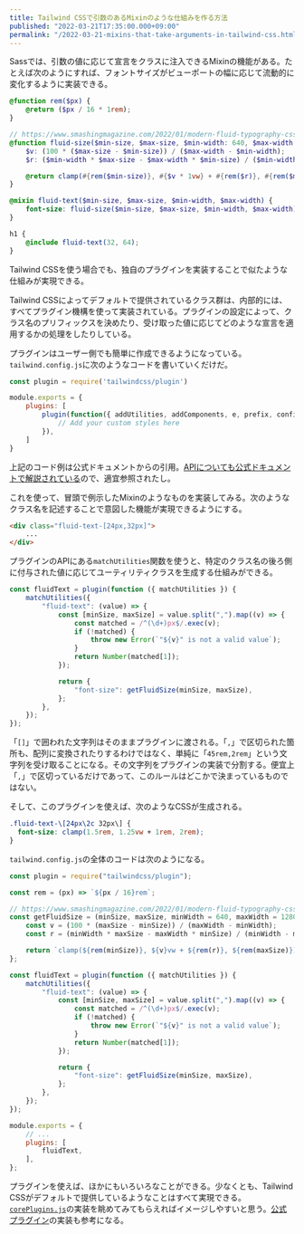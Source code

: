 ```yaml
---
title: Tailwind CSSで引数のあるMixinのような仕組みを作る方法
published: "2022-03-21T17:35:00.000+09:00"
permalink: "/2022-03-21-mixins-that-take-arguments-in-tailwind-css.html"
---
```


Sassでは、引数の値に応じて宣言をクラスに注入できるMixinの機能がある。たとえば次のようにすれば、フォントサイズがビューポートの幅に応じて流動的に変化するように実装できる。

```scss
@function rem($px) {
	@return ($px / 16 * 1rem);
}

// https://www.smashingmagazine.com/2022/01/modern-fluid-typography-css-clamp/
@function fluid-size($min-size, $max-size, $min-width: 640, $max-width: 1280) {
	$v: (100 * ($max-size - $min-size)) / ($max-width - $min-width);
	$r: ($min-width * $max-size - $max-width * $min-size) / ($min-width - $max-width);

	@return clamp(#{rem($min-size)}, #{$v * 1vw} + #{rem($r)}, #{rem($max-size)});
}

@mixin fluid-text($min-size, $max-size, $min-width, $max-width) {
	font-size: fluid-size($min-size, $max-size, $min-width, $max-width);
}

h1 {
	@include fluid-text(32, 64);
}
```

Tailwind CSSを使う場合でも、独自のプラグインを実装することで似たような仕組みが実現できる。

Tailwind CSSによってデフォルトで提供されているクラス群は、内部的には、すべてプラグイン機構を使って実装されている。プラグインの設定によって、クラス名のプリフィックスを決めたり、受け取った値に応じてどのような宣言を適用するかの処理をしたりしている。

プラグインはユーザー側でも簡単に作成できるようになっている。`tailwind.config.js`に次のようなコードを書いていくだけだ。

```javascript
const plugin = require('tailwindcss/plugin')

module.exports = {
	plugins: [
		plugin(function({ addUtilities, addComponents, e, prefix, config }) {
			// Add your custom styles here
		}),
	]
}
```

上記のコード例は公式ドキュメントからの引用。[APIについても公式ドキュメントで解説されている](APIについて)ので、適宜参照されたし。

これを使って、冒頭で例示したMixinのようなものを実装してみる。次のようなクラス名を記述することで意図した機能が実現できるようにする。

```html
<div class="fluid-text-[24px,32px]">
	...
</div>
```

プラグインのAPIにある`matchUtilities`関数を使うと、特定のクラス名の後ろ側に付与された値に応じてユーティリティクラスを生成する仕組みができる。

```javascript
const fluidText = plugin(function ({ matchUtilities }) {
	matchUtilities({
		"fluid-text": (value) => {
			const [minSize, maxSize] = value.split(",").map((v) => {
				const matched = /^(\d+)px$/.exec(v);
				if (!matched) {
					throw new Error(`"${v}" is not a valid value`);
				}
				return Number(matched[1]);
			});

			return {
				"font-size": getFluidSize(minSize, maxSize),
			};
		},
	});
});
```

「`[]`」で囲われた文字列はそのままプラグインに渡される。「`,`」で区切られた箇所も、配列に変換されたりするわけではなく、単純に「`45rem,2rem`」という文字列を受け取ることになる。その文字列をプラグインの実装で分割する。便宜上「`,`」で区切っているだけであって、このルールはどこかで決まっているものではない。

そして、このプラグインを使えば、次のようなCSSが生成される。

```css
.fluid-text-\[24px\2c 32px\] {
  font-size: clamp(1.5rem, 1.25vw + 1rem, 2rem);
}
```

`tailwind.config.js`の全体のコードは次のようになる。

```javascript
const plugin = require("tailwindcss/plugin");

const rem = (px) => `${px / 16}rem`;

// https://www.smashingmagazine.com/2022/01/modern-fluid-typography-css-clamp/
const getFluidSize = (minSize, maxSize, minWidth = 640, maxWidth = 1280) => {
	const v = (100 * (maxSize - minSize)) / (maxWidth - minWidth);
	const r = (minWidth * maxSize - maxWidth * minSize) / (minWidth - maxWidth);

	return `clamp(${rem(minSize)}, ${v}vw + ${rem(r)}, ${rem(maxSize)})`;
};

const fluidText = plugin(function ({ matchUtilities }) {
	matchUtilities({
		"fluid-text": (value) => {
			const [minSize, maxSize] = value.split(",").map((v) => {
				const matched = /^(\d+)px$/.exec(v);
				if (!matched) {
					throw new Error(`"${v}" is not a valid value`);
				}
				return Number(matched[1]);
			});

			return {
				"font-size": getFluidSize(minSize, maxSize),
			};
		},
	});
});

module.exports = {
	// ...
	plugins: [
		fluidText,
	],
};
```

プラグインを使えば、ほかにもいろいろなことができる。少なくとも、Tailwind CSSがデフォルトで提供しているようなことはすべて実現できる。[`corePlugins.js`](https://github.com/tailwindlabs/tailwindcss/blob/master/src/corePlugins.js)の実装を眺めてみてもらえればイメージしやすいと思う。[公式プラグイン](https://tailwindcss.com/docs/typography-plugin)の実装も参考になる。
